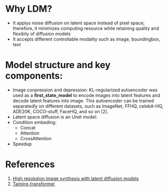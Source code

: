 # Why LDM?
-  It applys noise diffusion on latent space instead of pixel space; therefore, it minimizes computing resource while retaining quality and flexibily of diffusion models
-  It accepts different controllable modality such as image, boundingbox, text
# Model structure and key components:
- Image conpression and depression: KL-regularized autoencoder was used as a **first_state_model** to encode images into latent features and decode latent features into image. This autoencoder can be trained separatedly on different datasets, such as ImageNet, FFHQ, celebA-HQ, ADE20K, COCO-stuff, FaceHQ, and so on [2].
- Latent space diffusion is an Unet model:
- Condition embeding:
  - Concat
  - Attention
  - CrossAttention
- Speedup
# References
1. [High resolution image synthesis with latent diffusion models](https://arxiv.org/pdf/2112.10752.pdf)
2. [Taming-transformer](https://github.com/CompVis/taming-transformers)
